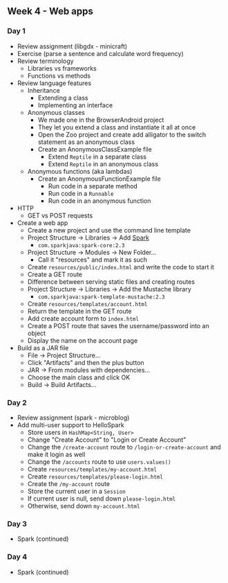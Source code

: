 ## Week 4 - Web apps

### Day 1

* Review assignment (libgdx - minicraft)
* Exercise (parse a sentence and calculate word frequency)
* Review terminology
  * Libraries vs frameworks
  * Functions vs methods
* Review language features
  * Inheritance
    * Extending a class
    * Implementing an interface
  * Anonymous classes
    * We made one in the BrowserAndroid project
    * They let you extend a class and instantiate it all at once
    * Open the Zoo project and create add alligator to the switch statement as an anonymous class
    * Create an AnonymousClassExample file
      * Extend `Reptile` in a separate class
      * Extend `Reptile` in an anonymous class
  * Anonymous functions (aka lambdas)
    * Create an AnonymousFunctionExample file
      * Run code in a separate method
      * Run code in a `Runnable`
      * Run code in an anonymous function
* HTTP
  * GET vs POST requests
* Create a web app
  * Create a new project and use the command line template
  * Project Structure -> Libraries -> Add [Spark](http://sparkjava.com/)
    * `com.sparkjava:spark-core:2.3`
  * Project Structure -> Modules -> New Folder...
    * Call it "resources" and mark it as such
  * Create `resources/public/index.html` and write the code to start it
  * Create a GET route
  * Difference between serving static files and creating routes
  * Project Structure -> Libraries -> Add the Mustache library
    * `com.sparkjava:spark-template-mustache:2.3`
  * Create `resources/templates/account.html`
  * Return the template in the GET route
  * Add create account form to `index.html`
  * Create a POST route that saves the username/password into an object
  * Display the name on the account page
* Build as a JAR file
  * File -> Project Structure...
  * Click "Artifacts" and then the plus button
  * JAR -> From modules with dependencies...
  * Choose the main class and click OK
  * Build -> Build Artifacts...

### Day 2

* Review assignment (spark - microblog)
* Add multi-user support to HelloSpark
  * Store users in `HashMap<String, User>`
  * Change "Create Account" to "Login or Create Account"
  * Change the `/create-account` route to `/login-or-create-account` and make it login as well
  * Change the `/accounts` route to use `users.values()`
  * Create `resources/templates/my-account.html`
  * Create `resources/templates/please-login.html`
  * Create the `/my-account` route
  * Store the current user in a `Session`
  * If current user is null, send down `please-login.html`
  * Otherwise, send down `my-account.html`

### Day 3

* Spark (continued)

### Day 4

* Spark (continued)
